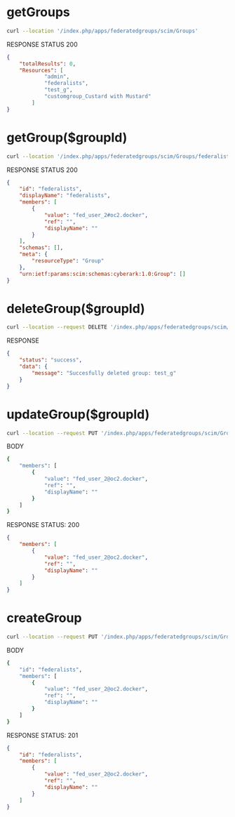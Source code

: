 # getGroups

```bash
curl --location '/index.php/apps/federatedgroups/scim/Groups'
```

RESPONSE STATUS 200
```json
{
    "totalResults": 0,
    "Resources": [
            "admin",
            "federalists",
            "test_g",
            "customgroup_Custard with Mustard"
        ]
}
```

# getGroup($groupId)

```bash
curl --location '/index.php/apps/federatedgroups/scim/Groups/federalists'
```

RESPONSE STATUS 200
```json
{
    "id": "federalists",
    "displayName": "federalists",
    "members": [
        {
            "value": "fed_user_2#oc2.docker",
            "ref": "",
            "displayName": ""
        }
    ],
    "schemas": [],
    "meta": {
        "resourceType": "Group"
    },
    "urn:ietf:params:scim:schemas:cyberark:1.0:Group": []
}
```

# deleteGroup($groupId)

```bash
curl --location --request DELETE '/index.php/apps/federatedgroups/scim/Groups/federalists'
```
RESPONSE
```json
{
    "status": "success",
    "data": {
        "message": "Succesfully deleted group: test_g"
    }
}
```

# updateGroup($groupId)

```bash
curl --location --request PUT '/index.php/apps/federatedgroups/scim/Groups/federalists'
```
BODY
```bash
{
    "members": [
        {
            "value": "fed_user_2@oc2.docker",
            "ref": "",
            "displayName": ""
        }
    ]
}
```
RESPONSE STATUS: 200
```json
{
    "members": [
        {
            "value": "fed_user_2@oc2.docker",
            "ref": "",
            "displayName": ""
        }
    ]
}
```

# createGroup

```bash
curl --location --request PUT '/index.php/apps/federatedgroups/scim/Groups'
```
BODY
```bash
{
    "id": "federalists",
    "members": [
        {
            "value": "fed_user_2@oc2.docker",
            "ref": "",
            "displayName": ""
        }
    ]
}
```
RESPONSE STATUS: 201
```json
{
    "id": "federalists",
    "members": [
        {
            "value": "fed_user_2@oc2.docker",
            "ref": "",
            "displayName": ""
        }
    ]
}
```
